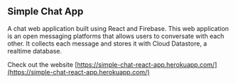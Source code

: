 ## Simple Chat App

A chat web application built using React and Firebase. This web application is an open messaging platforms that allows users to conversate with each other. It collects each message and stores it with Cloud Datastore, a realtime database.

Check out the website [https://simple-chat-react-app.herokuapp.com/](https://simple-chat-react-app.herokuapp.com/)